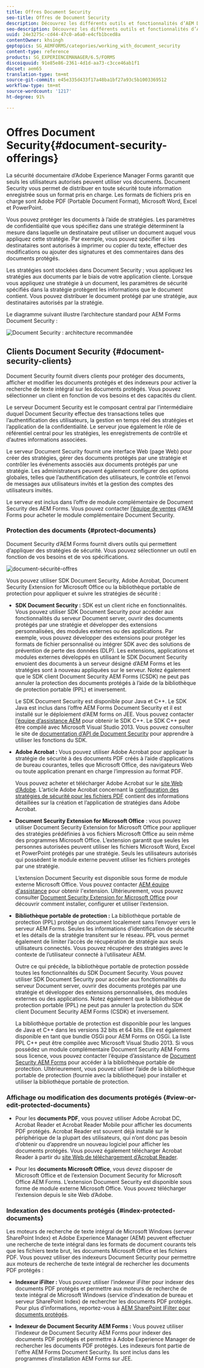 ```yaml
---
title: Offres Document Security
seo-title: Offres de Document Security
description: Découvrez les différents outils et fonctionnalités d’AEM Document Security
seo-description: Découvrez les différents outils et fonctionnalités d’AEM Document Security
uuid: 24e3275c-cd44-47c0-a6a0-e4cfb1bced8a
contentOwner: khsingh
geptopics: SG_AEMFORMS/categories/working_with_document_security
content-type: reference
products: SG_EXPERIENCEMANAGER/6.5/FORMS
discoiquuid: 91e85e86-2361-4d1d-aa73-c3cce46ab1f1
docset: aem65
translation-type: tm+mt
source-git-commit: e45e335d433f17a48ba1bf27a93c5b1003369512
workflow-type: tm+mt
source-wordcount: '1217'
ht-degree: 91%

---
```



# Offres Document Security{#document-security-offerings}

La sécurité documentaire d’Adobe Experience Manager Forms garantit que seuls les utilisateurs autorisés peuvent utiliser vos documents. Document Security vous permet de distribuer en toute sécurité toute information enregistrée sous un format pris en charge. Les formats de fichiers pris en charge sont Adobe PDF (Portable Document Format), Microsoft Word, Excel et PowerPoint.

Vous pouvez protéger les documents à l’aide de stratégies. Les paramètres de confidentialité que vous spécifiez dans une stratégie déterminent la mesure dans laquelle un destinataire peut utiliser un document auquel vous appliquez cette stratégie. Par exemple, vous pouvez spécifier si les destinataires sont autorisés à imprimer ou copier du texte, effectuer des modifications ou ajouter des signatures et des commentaires dans des documents protégés.

Les stratégies sont stockées dans Document Security ; vous appliquez les stratégies aux documents par le biais de votre application cliente. Lorsque vous appliquez une stratégie à un document, les paramètres de sécurité spécifiés dans la stratégie protègent les informations que le document contient. Vous pouvez distribuer le document protégé par une stratégie, aux destinataires autorisés par la stratégie.

Le diagramme suivant illustre l’architecture standard pour AEM Forms Document Security :

![Document Security : architecture recommandée](do-not-localize/document_security_architecture.png)

## Clients Document Security {#document-security-clients}

Document Security fournit divers clients pour protéger des documents, afficher et modifier les documents protégés et des indexeurs pour activer la recherche de texte intégral sur les documents protégés. Vous pouvez sélectionner un client en fonction de vos besoins et des capacités du client.

Le serveur Document Security est le composant central par l’intermédiaire duquel Document Security effectue des transactions telles que l’authentification des utilisateurs, la gestion en temps réel des stratégies et l’application de la confidentialité. Le serveur joue également le rôle de référentiel central pour les stratégies, les enregistrements de contrôle et d’autres informations associées.

Le serveur Document Security fournit une interface Web (page Web) pour créer des stratégies, gérer des documents protégés par une stratégie et contrôler les événements associés aux documents protégés par une stratégie. Les administrateurs peuvent également configurer des options globales, telles que l’authentification des utilisateurs, le contrôle et l’envoi de messages aux utilisateurs invités et la gestion des comptes des utilisateurs invités.

Le serveur est inclus dans l’offre de module complémentaire de Document Security des AEM Forms. Vous pouvez contacter [l’équipe de ventes](https://www.adobe.com/products/request-consultation/marketing-cloud.html?s_osc=70114000002JNwKAAW&amp;s_iid=70114000002JHs3AAG) d’AEM Forms pour acheter le module complémentaire Document Security.

### Protection des documents  {#protect-documents}

Document Security d’AEM Forms fournit divers outils qui permettent d’appliquer des stratégies de sécurité. Vous pouvez sélectionner un outil en fonction de vos besoins et de vos spécifications.

![document-sécurité-offres](assets/document-security-offerings.png)

Vous pouvez utiliser SDK Document Security, Adobe Acrobat, Document Security Extension for Microsoft Office ou la bibliothèque portable de protection pour appliquer et suivre les stratégies de sécurité :

* **SDK Document Security :** SDK est un client riche en fonctionnalités. Vous pouvez utiliser SDK Document Security pour accéder aux fonctionnalités du serveur Document server, ouvrir des documents protégés par une stratégie et développer des extensions personnalisées, des modules externes ou des applications. Par exemple, vous pouvez développer des extensions pour protéger les formats de fichier personnalisé ou intégrer SDK avec des solutions de prévention de perte des données (DLP). Les extensions, applications et modules externes développés en utilisant le SDK Document Security envoient des documents à un serveur désigné d’AEM Forms et les stratégies sont à nouveau appliquées sur le serveur. Notez également que le SDK client Document Security AEM Forms (CSDK) ne peut pas annuler la protection des documents protégés à l’aide de la bibliothèque de protection portable (PPL) et inversement.

    Le SDK Document Security est disponible pour Java et C++. Le SDK Java est inclus dans l’offre AEM Forms Document Security et il est installé sur le déploiement d’AEM forms on JEE. Vous pouvez contacter [l’équipe d’assistance AEM](https://helpx.adobe.com/fr/marketing-cloud/contact-support.html) pour obtenir le SDK C++. Le SDK C++ peut être compilé avec Microsoft Visual Studio 2013. Vous pouvez consulter le site de [documentation d’API de Document Security](https://help.adobe.com/en_US/livecycle/11.0/Services/WS92d06802c76abadb76c48dfe12dbeb3e281-7ff0.2.html) pour apprendre à utiliser les fonctions du SDK.

* **Adobe Acrobat :** Vous pouvez utiliser Adobe Acrobat pour appliquer la stratégie de sécurité à des documents PDF créés à l’aide d’applications de bureau courantes, telles que Microsoft Office, des navigateurs Web ou toute application prenant en charge l’impression au format PDF.

   Vous pouvez acheter et télécharger Adobe Acrobat sur le [site Web d’Adobe](https://acrobat.adobe.com/fr/fr/free-trial-download.html). L’article Adobe Acrobat concernant la [configuration des stratégies de sécurité pour les fichiers PDF](https://helpx.adobe.com/fr/acrobat/using/setting-security-policies-pdfs.html) contient des informations détaillées sur la création et l’application de stratégies dans Adobe Acrobat.

* **Document Security Extension for Microsoft Office** : vous pouvez utiliser Document Security Extension for Microsoft Office pour appliquer des stratégies prédéfinies à vos fichiers Microsoft Office au sein même des programmes Microsoft Office. L’extension garantit que seules les personnes autorisées peuvent utiliser les fichiers Microsoft Word, Excel et PowerPoint protégés par une stratégie. Seuls les utilisateurs autorisés qui possèdent le module externe peuvent utiliser les fichiers protégés par une stratégie.﻿

   L’extension Document Security est disponible sous forme de module externe Microsoft Office. Vous pouvez contacter [AEM équipe d&#39;assistance](https://helpx.adobe.com/ca/marketing-cloud/contact-support.html) pour obtenir l&#39;extension. Ultérieurement, vous pouvez consulter [Document Security Extension for Microsoft Office](https://helpx.adobe.com/aem-forms/aem-document-security/download-installer.html) pour découvrir comment installer, configurer et utiliser l’extension.

* **Bibliothèque portable de protection :** La bibliothèque portable de protection (PPL) protège un document localement sans l’envoyer vers le serveur AEM Forms. Seules les informations d’identification de sécurité et les détails de la stratégie transitent sur le réseau. PPL vous permet également de limiter l’accès de récupération de stratégie aux seuls utilisateurs connectés. Vous pouvez récupérer des stratégies avec le contexte de l’utilisateur connecté à l’utilisateur AEM.

   Outre ce qui précède, la bibliothèque portable de protection possède toutes les fonctionnalités du SDK Document Security. Vous pouvez utiliser SDK Document Security pour accéder aux fonctionnalités du serveur Document server, ouvrir des documents protégés par une stratégie et développer des extensions personnalisées, des modules externes ou des applications. Notez également que la bibliothèque de protection portable (PPL) ne peut pas annuler la protection du SDK client Document Security AEM Forms (CSDK) et inversement.

   La bibliothèque portable de protection est disponible pour les langues de Java et C++ dans les versions 32 bits et 64 bits. Elle est également disponible en tant que bundle OSGi pour AEM Forms on OSGi. La liste PPL C++ peut être compilée avec Microsoft Visual Studio 2013. Si vous possédez un module complémentaire Document Security AEM Forms sous licence, vous pouvez contacter l’équipe d’assistance de [Document Security AEM Forms](https://helpx.adobe.com/marketing-cloud/contact-support.html) pour accéder à la bibliothèque portable de protection. Ultérieurement, vous pouvez utiliser l’aide de la bibliothèque portable de protection (fournie avec la bibliothèque) pour installer et utiliser la bibliothèque portable de protection.

### Affichage ou modification des documents protégés  {#view-or-edit-protected-documents}

* Pour les **documents PDF**, vous pouvez utiliser Adobe Acrobat DC, Acrobat Reader et Acrobat Reader Mobile pour afficher les documents PDF protégés. Acrobat Reader est souvent déjà installé sur le périphérique de la plupart des utilisateurs, qui n’ont donc pas besoin d’obtenir ou d’apprendre un nouveau logiciel pour afficher les documents protégés. Vous pouvez également télécharger Acrobat Reader à partir du [site Web de téléchargement d’Acrobat Reader](https://get.adobe.com/reader/).

* Pour les **documents Microsoft Office**, vous devez disposer de Microsoft Office et de l’extension Document Security for Microsoft Office AEM Forms. L’extension Document Security est disponible sous forme de module externe Microsoft Office. Vous pouvez télécharger l’extension depuis le site Web d’Adobe.

### Indexation des documents protégés  {#index-protected-documents}

Les moteurs de recherche de texte intégral de Microsoft Windows (serveur SharePoint Index) et Adobe Experience Manager (AEM) peuvent effectuer une recherche de texte intégral dans les formats de document courants tels que les fichiers texte brut, les documents Microsoft Office et les fichiers PDF. Vous pouvez utiliser des indexeurs Document Security pour permettre aux moteurs de recherche de texte intégral de rechercher les documents PDF protégés :

* **Indexeur iFilter :** Vous pouvez utiliser l’indexeur iFilter pour indexer des documents PDF protégés et permettre aux moteurs de recherche de texte intégral de Microsoft Windows (service d’indexation de bureau et serveur SharePoint Index) de rechercher les documents PDF protégés. Pour plus d’informations, reportez-vous à [AEM SharePoint IFilter pour documents protégés](assets/sharepoint-ifilter-doc-security.pdf).

* **Indexeur de Document Security AEM Forms :** Vous pouvez utiliser l’indexeur de Document Security AEM Forms pour indexer des documents PDF protégés et permettre à Adobe Experience Manager de rechercher les documents PDF protégés. Les indexeurs font partie de l&#39;offre AEM Forms Document Security. Ils sont inclus dans les programmes d’installation AEM Forms sur JEE.

